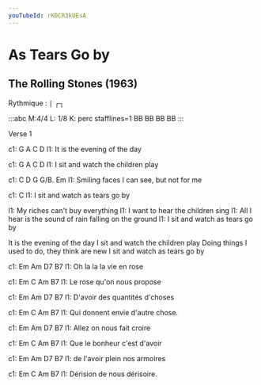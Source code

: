 ```yaml
---
youTubeId: rK0CR3kUEsA
---
```


# As Tears Go by
## The Rolling Stones (1963)


Rythmique : &VerticalBar; &boxdr;&boxdl;

:::abc
M:4/4
L: 1/8
K:   perc stafflines=1
BB BB BB BB 
:::

Verse 1

c1: G     A     C        D
l1: It is the evening of the day

c1: G      A   C D
l1: I sit and watch the children play

c1: C          D         G   G/B.     Em
l1: Smiling faces I can see, but not for me

c1: C
l1: I sit and watch as tears go by

l1: My riches can't buy everything
l1: I want to hear the children sing
l1: All I hear is the sound of rain falling on the ground
l1: I sit and watch as tears go by


It is the evening of the day
I sit and watch the children play
Doing things I used to do, they think are new
I sit and watch as tears go by



c1: Em       Am       D7     B7
l1: Oh la la la vie en rose

c1: Em       C             Am       B7
l1: Le rose qu'on nous propose

c1: Em          Am            D7        B7
l1: D'avoir des quantités d'choses

c1: Em            C            Am       B7
l1: Qui donnent envie d'autre chose.

c1: Em       Am           D7        B7
l1: Allez on nous fait croire

c1: Em        C              Am       B7
l1: Que le bonheur c'est d'avoir

c1: Em         Am            D7        B7
l1: de l'avoir plein nos armoires

c1: Em         C            Am       B7
l1: Dérision de nous dérisoire.

 

